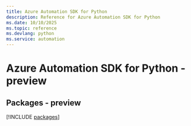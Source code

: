 ```yaml
---
title: Azure Automation SDK for Python
description: Reference for Azure Automation SDK for Python
ms.date: 10/10/2025
ms.topic: reference
ms.devlang: python
ms.service: automation
---
```

# Azure Automation SDK for Python - preview
## Packages - preview
[!INCLUDE [packages](automation-index.md)]